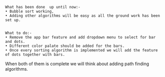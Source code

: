 	What has been done  up until now:-
	• Bubble sort working,
	• Adding other algorithms will be easy as all the ground work has been set up.
	
	
	What to do:-
	• Remove the app bar feature and add dropdown menu to select for bar and dots. 
	• Different color palate should be added for the bars.
	• Once every sorting algorithm is implemented we will add the feature of dots together with bars.
    
  When both of them is complete we will think about adding path finding algorithms.
